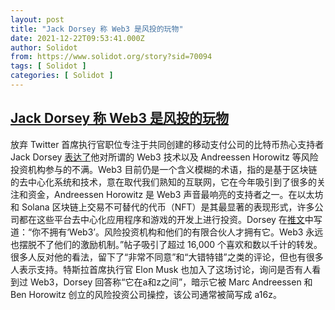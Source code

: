 ```yaml
---
layout: post
title: "Jack Dorsey 称 Web3 是风投的玩物"
date: 2021-12-22T09:53:41.000Z
author: Solidot
from: https://www.solidot.org/story?sid=70094
tags: [ Solidot ]
categories: [ Solidot ]
---
```

<!--1640166821000-->
[Jack Dorsey 称 Web3 是风投的玩物](https://www.solidot.org/story?sid=70094)
------

<div>
放弃 Twitter 首席执行官职位专注于共同创建的移动支付公司的比特币热心支持者 Jack Dorsey <a href="https://tech.slashdot.org/story/21/12/21/1736213/jack-dorsey-stirs-uproar-by-dismissing-web3-as-a-venture-capitalists-plaything">表达了</a>他对所谓的 Web3 技术以及 Andreessen Horowitz 等风险投资机构参与的不满。Web3 目前仍是一个含义模糊的术语，指的是基于区块链的去中心化系统和技术，意在取代我们熟知的互联网，它在今年吸引到了很多的关注和资金，Andreessen Horowitz 是 Web3 声音最响亮的支持者之一。在以太坊和 Solana 区块链上交易不可替代的代币（NFT）是其最显著的表现形式，许多公司都在这些平台去中心化应用程序和游戏的开发上进行投资。Dorsey 在<a href="https://twitter.com/jack/status/1473139010197508098">推文</a>中写道：“你不拥有‘Web3’。风险投资机构和他们的有限合伙人才拥有它。Web3 永远也摆脱不了他们的激励机制。”帖子吸引了超过 16,000 个喜欢和数以千计的转发。很多人反对他的看法，留下了“非常不同意”和“大错特错”之类的评论，但也有很多人表示支持。特斯拉首席执行官 Elon Musk 也加入了这场讨论，询问是否有人看到过 Web3，Dorsey 回答称“它在a和z之间”，暗示它被 Marc Andreessen 和 Ben Horowitz 创立的风险投资公司操控，该公司通常被简写成 a16z。
</div>
